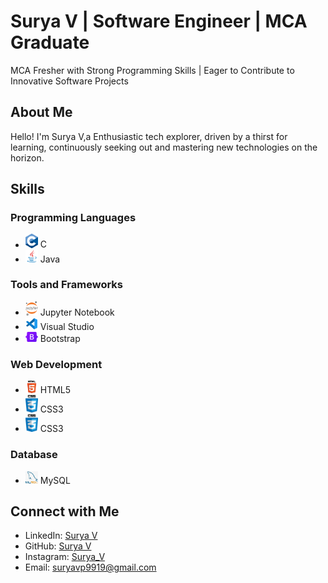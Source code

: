 # Surya V | Software Engineer | MCA Graduate


MCA Fresher with Strong Programming Skills | Eager to Contribute to Innovative Software Projects

## About Me

Hello! I'm Surya V,a Enthusiastic tech explorer, driven by a thirst for learning, continuously seeking out and mastering new technologies on the horizon.

## Skills

### Programming Languages
- <img src="./images/c.png" width="20"> C
- <img src="./images/java.png" width="20"> Java

### Tools and Frameworks
- <img src="./images/jupyter.png" width="20"> Jupyter Notebook
- <img src="./images/visualstudio.png" width="20"> Visual Studio
- <img src="./images/bootstrap.webp" width="20"> Bootstrap

### Web Development
- <img src="./images/html5.webp" width="20"> HTML5
- <img src="./images/css3.webp" width="20"> CSS3
- <img src="./images/css3.webp" width="20"> CSS3
### Database
- <img src="./images/mysql.png" width="20"> MySQL

## Connect with Me

- LinkedIn: [Surya V](https://www.linkedin.com/in/surya1015)
- GitHub: [Surya V](https://github.com/Surya9919)
- Instagram: [Surya_V](https://www.instagram.com/_surya_5_0/)
- Email: suryavp9919@gmail.com

